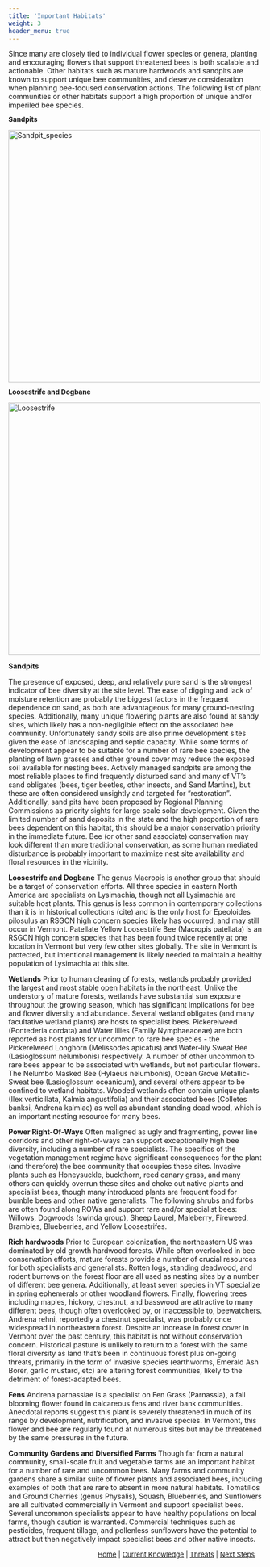 ```yaml
---
title: 'Important Habitats'
weight: 3
header_menu: true
---
```



Since many are closely tied to individual flower species or genera, planting and encouraging flowers that support threatened bees is both scalable and actionable. Other habitats such as mature hardwoods and sandpits are known to support unique bee communities, and deserve consideration when planning bee-focused conservation actions. The following  list of plant communities or other habitats support a high proportion of unique and/or imperiled bee species.

<div class="doubleColumn">
<div>
  <p style="font-size: 10pt; line-height: 10pt">
    <b>Sandpits</b>
  </p>
  <img alt="Sandpit_species" src="images/Sphecodes johnsonii.jpg" style="margin: 0px; height: 500px; width: 500px; position: relative;" />
  </div>
  <div>
  <p style="font-size: 10pt; line-height: 10pt;">
    <b>Loosestrife and Dogbane</b>
  </p>
  <img alt="Loosestrife" src="https://inaturalist-open-data.s3.amazonaws.com/photos/85350669/medium.jpg" style="margin: 0px; height: 500px; width: 500px; position: relative;">
  </div>
</div>

<b>Sandpits</b>

The presence of exposed, deep, and relatively pure sand is the strongest indicator of bee diversity at the site level. The ease of digging and lack of moisture retention are probably the biggest factors in the frequent dependence on sand, as both are advantageous for many ground-nesting species. Additionally, many unique flowering plants are also found at sandy sites, which likely has a non-negligible effect on the associated bee community.
Unfortunately sandy soils are also prime development sites given the ease of landscaping and septic capacity. While some forms of development appear to be suitable for a number of rare bee species, the planting of lawn grasses and other ground cover may reduce the exposed soil available for nesting bees. Actively managed sandpits are among the most reliable places to find frequently disturbed sand and many of VT’s sand obligates (bees, tiger beetles, other insects, and Sand Martins), but these are often considered unsightly and targeted for “restoration”. Additionally, sand pits have been proposed by Regional Planning Commissions as priority sights for large scale solar development. Given the limited number of sand deposits in the state and the high proportion of rare bees dependent on this habitat, this should be a major conservation priority in the immediate future. Bee (or other sand associate) conservation may look different than more traditional conservation, as some human mediated disturbance is probably important to maximize nest site availability and floral resources in the vicinity.

<b>Loosestrife and Dogbane</b>
The genus Macropis is another group that should be a target of conservation efforts. All three species in eastern North America are specialists on Lysimachia, though not all Lysimachia are suitable host plants. This genus is less common in contemporary collections than it is in historical collections (cite) and is the only host for Epeoloides pilosulus an RSGCN high concern species likely has occurred, and may still occur in Vermont. Patellate Yellow Loosestrife Bee (Macropis patellata) is an RSGCN high concern species that has been found twice recently at one location in Vermont but very few other sites globally. The site in Vermont is protected, but intentional management is likely needed to maintain a healthy population of Lysimachia at this site.

<b>Wetlands</b>
Prior to human clearing of forests, wetlands probably provided the largest and most stable open habitats in the northeast. Unlike the understory of mature forests, wetlands have substantial sun exposure throughout the growing season, which has significant implications for bee and flower diversity and abundance. Several wetland obligates (and many facultative wetland plants) are hosts to specialist bees. Pickerelweed (Pontederia cordata) and Water lilies (Family Nymphaeaceae) are both reported as host plants for uncommon to rare bee species - the Pickerelweed Longhorn (Melissodes apicatus) and Water-lily Sweat Bee (Lasioglossum nelumbonis) respectively. A number of other uncommon to rare bees appear to be associated with wetlands, but not particular flowers. The Nelumbo Masked Bee (Hylaeus nelumbonis), Ocean Grove Metallic-Sweat bee (Lasioglossum oceanicum), and several others appear to be confined to wetland habitats. Wooded wetlands often contain unique plants (Ilex verticillata, Kalmia angustifolia) and their associated bees (Colletes banksi, Andrena kalmiae) as well as abundant standing dead wood, which is an important nesting resource for many bees.

<b>Power Right-Of-Ways</b>
Often maligned as ugly and fragmenting, power line corridors and other right-of-ways can support exceptionally high bee diversity, including a number of rare specialists. The specifics of the vegetation management regime have significant consequences for the plant (and therefore) the bee community that occupies these sites. Invasive plants such as Honeysuckle, buckthorn, reed canary grass, and many others can quickly overrun these sites and choke out native plants and specialist bees, though many introduced plants are frequent food for bumble bees and other native generalists. The following shrubs and forbs are often found along ROWs and support rare and/or specialist bees: Willows, Dogwoods (swinda group), Sheep Laurel, Maleberry, Fireweed, Brambles, Blueberries, and Yellow Loosestrifes.

<b>Rich hardwoods</b>
Prior to European colonization, the northeastern US was dominated by old growth hardwood forests. While often overlooked in bee conservation efforts, mature forests provide a number of crucial resources for both specialists and generalists. Rotten logs, standing deadwood, and rodent burrows on the forest floor are all used as nesting sites by a number of different bee genera. Additionally, at least seven species in VT specialize in spring ephemerals or other woodland flowers. Finally, flowering trees including maples, hickory, chestnut, and basswood are attractive to many different bees, though often overlooked by, or inaccessible to, beewatchers. Andrena rehni, reportedly a chestnut specialist, was probably once widespread in northeastern forest.
Despite an increase in forest cover in Vermont over the past century, this habitat is not without conservation concern. Historical pasture is unlikely to return to a forest with the same floral diversity as land that’s been in continuous forest plus on-going threats, primarily in the form of invasive species (earthworms, Emerald Ash Borer, garlic mustard, etc) are altering forest communities, likely to the detriment of forest-adapted bees.

<b>Fens</b>
Andrena parnassiae is a specialist on Fen Grass (Parnassia), a fall blooming flower found in calcareous fens and river bank communities. Anecdotal reports suggest this plant is severely threatened in much of its range by development, nutrification, and invasive species. In Vermont, this flower and bee are regularly found at numerous sites but may be threatened by the same pressures in the future.

<b>Community Gardens and Diversified Farms</b>
Though far from a natural community, small-scale fruit and vegetable farms are an important habitat for a number of rare and uncommon bees. Many farms and community gardens share a similar suite of flower plants and associated bees, including examples of both that are rare to absent in more natural habitats. Tomatillos and Ground Cherries (genus Physalis), Squash, Blueberries, and Sunflowers are all cultivated commercially in Vermont and support specialist bees. Several uncommon specialists appear to have healthy populations on local farms, though caution is warranted. Commercial techniques such as pesticides, frequent tillage, and pollenless sunflowers have the potential to attract but then negatively impact specialist bees and other native insects.


<p style="font-size: 10pt; text-align: right; margin-right: 3%"><a href="https://vtecostudies.github.io/SoBees_LandingPage/">Home</a> | <a href="https://vtecostudies.github.io/SoBees_Current_Knowledge/">Current Knowledge</a> | <a href="https://vtecostudies.github.io/SoBees_Threats/">Threats</a> | <a href="https://vtecostudies.github.io/SoBees_Next_Steps/">Next Steps</a></p>
